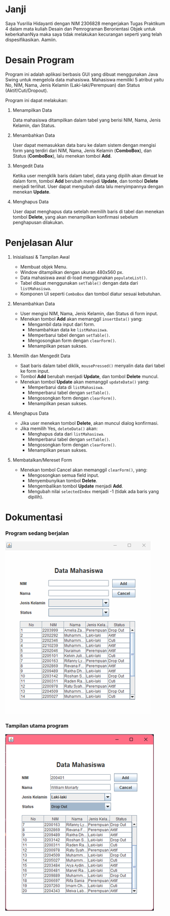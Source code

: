 # Janji
Saya Yusrilia Hidayanti dengan NIM 2306828 mengerjakan Tugas Praktikum 4 dalam mata kuliah Desain dan Pemrograman Berorientasi Objek untuk keberkahanNya maka saya tidak melakukan kecurangan seperti yang telah dispesifikasikan. Aamiin.

# Desain Program
Program ini adalah aplikasi berbasis GUI yang dibuat menggunakan Java Swing untuk mengelola data mahasiswa. Mahasiswa memiliki 5 atribut yaitu No, NIM, Nama, Jenis Kelamin (Laki-laki/Perempuan) dan Status (Aktif/Cuti/Dropout).

Program ini dapat melakukan:

1. Menampilkan Data

    Data mahasiswa ditampilkan dalam tabel yang berisi NIM, Nama, Jenis Kelamin, dan Status.

2. Menambahkan Data

    User dapat memasukkan data baru ke dalam sistem dengan mengisi form yang terdiri dari NIM, Nama, Jenis Kelamin (**ComboBox**), dan Status (**ComboBox**), lalu menekan tombol **Add**.

3. Mengedit Data

    Ketika user mengklik baris dalam tabel, data yang dipilih akan dimuat ke dalam form, tombol **Add** berubah menjadi **Update**, dan tombol **Delete** menjadi terlihat. User dapat mengubah data lalu menyimpannya dengan menekan **Update**.

4. Menghapus Data

    User dapat menghapus data setelah memilih baris di tabel dan menekan tombol **Delete**, yang akan menampilkan konfirmasi sebelum penghapusan dilakukan.


# Penjelasan Alur

1. Inisialisasi & Tampilan Awal

   - Membuat objek Menu.    
   - Window ditampilkan dengan ukuran 480x560 px.    
   - Data mahasiswa awal di-load menggunakan `populateList()`.    
   - Tabel dibuat menggunakan `setTable()` dengan data dari `listMahasiswa`.    
   - Komponen UI seperti `ComboBox` dan tombol diatur sesuai kebutuhan.

2. Menambahkan Data

    - User mengisi NIM, Nama, Jenis Kelamin, dan Status di form input.    
   - Menekan tombol **Add** akan memanggil `insertData()` yang:    
     - Mengambil data input dari form.    
     - Menambahkan data ke `listMahasiswa`.    
     - Memperbarui tabel dengan `setTable()`.    
     - Mengosongkan form dengan `clearForm()`.    
     - Menampilkan pesan sukses.

3. Memilih dan Mengedit Data

    - Saat baris dalam tabel diklik, `mousePressed()` menyalin data dari tabel ke form input.    
   - Tombol **Add** berubah menjadi **Update**, dan tombol **Delete** muncul.    
   - Menekan tombol **Update** akan memanggil `updateData()` yang:
     - Memperbarui data di `listMahasiswa`.    
     - Memperbarui tabel dengan `setTable()`.    
     - Mengosongkan form dengan `clearForm()`.    
     - Menampilkan pesan sukses.

4. Menghapus Data

    - Jika user menekan tombol **Delete**, akan muncul dialog konfirmasi.    
   - Jika memilih Yes, `deleteData()` akan:
     - Menghapus data dari `listMahasiswa`.    
     - Memperbarui tabel dengan `setTable()`.    
     - Mengosongkan form dengan `clearForm()`.    
     - Menampilkan pesan sukses.
	 
5. Membatalkan/Mereset Form

    - Menekan tombol Cancel akan memanggil `clearForm()`, yang:    
      - Mengosongkan semua field input.    
      - Menyembunyikan tombol **Delete**.    
      - Mengembalikan tombol **Update** menjadi **Add**.    
      - Mengubah nilai `selectedIndex` menjadi -1 (tidak ada baris yang dipilih).

# Dokumentasi

### Program sedang berjalan
![Demo Program](Screenshots/tp4.gif)

### Tampilan utama program
![Tampilan Program](Screenshots/img.png)
